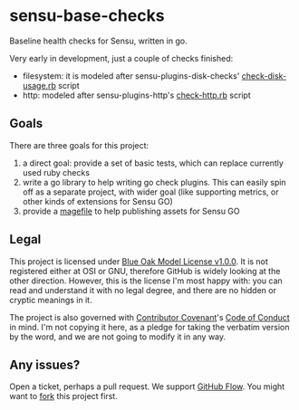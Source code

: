 # sensu-base-checks

Baseline health checks for Sensu, written in go.

Very early in development, just a couple of checks finished:

- filesystem: it is modeled after sensu-plugins-disk-checks' [check-disk-usage.rb](https://github.com/sensu-plugins/sensu-plugins-disk-checks/blob/master/bin/check-disk-usage.rb) script
- http: modeled after sensu-plugins-http's [check-http.rb](https://github.com/sensu-plugins/sensu-plugins-http/blob/master/bin/check-http.rb) script

## Goals

There are three goals for this project:

1. a direct goal: provide a set of basic tests, which can replace currently used ruby checks
2. write a go library to help writing go check plugins. This can easily spin off as a separate project, with wider goal (like supporting metrics, or other kinds of extensions for Sensu GO)
3. provide a [magefile](https://magefile.org/) to help publishing assets for Sensu GO

## Legal

This project is licensed under [Blue Oak Model License v1.0.0](https://blueoakcouncil.org/license/1.0.0). It is not registered either at OSI or GNU, therefore GitHub is widely looking at the other direction. However, this is the license I'm most happy with: you can read and understand it with no legal degree, and there are no hidden or cryptic meanings in it.

The project is also governed with [Contributor Covenant](https://contributor-covenant.org/)'s [Code of Conduct](https://www.contributor-covenant.org/version/1/4/) in mind. I'm not copying it here, as a pledge for taking the verbatim version by the word, and we are not going to modify it in any way.

## Any issues?

Open a ticket, perhaps a pull request. We support [GitHub Flow](https://guides.github.com/introduction/flow/). You might want to [fork](https://guides.github.com/activities/forking/) this project first.
